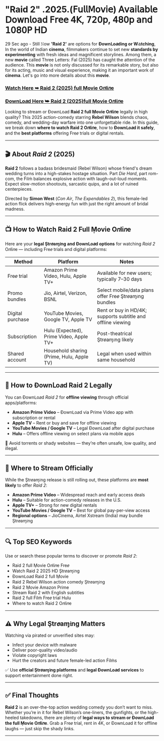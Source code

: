 # "Raid 2" .2025.(𝖥𝗎𝗅𝗅𝖬𝗈𝗏𝗂𝖾) 𝖠𝗏𝖺𝗂𝗅𝖺𝖻𝗅𝖾 𝖣𝗈𝗐𝗇𝗅𝗈𝖺𝖽 𝖥𝗋𝖾𝖾 𝟦𝖪, 𝟩𝟤𝟢𝗉, 𝟦𝟪𝟢𝗉 𝖺𝗇𝖽 𝟣𝟢𝟪𝟢𝖯 𝖧𝖣

29 Sec ago - Still 𝙽ow **'Raid 2'** are options for **Ðownᒪo𝑎ding or W𝚊tching**, In the world of Indian **cinema**, filmmakers continue to set new **standards by experimenting** with fresh ideas and magnificent storylines. Among them, a new **movie** called Three Letters: Fal (2025) has caught the attention of the audience. This **movie** is not only discussed for its remarkable story, but also for its acting, music and visual experience, making it an important work of **cinema**. Let's go into more details about this **movie**.

### [Watch Here ➥ Raid 2 (2025) full Ṃovie O𝑛li𝑛e](https://t.co/AguUodO6Ty)

### [Ðownᒪo𝑎d Here ➥ Raid 2 (2025)full Ṃovie O𝑛li𝑛e](https://t.co/AguUodO6Ty)

Looking to stream or Ðownᒪo𝑎d **Raid 2 full Ṃovie O𝑛li𝑛e** legally in high quality? This 2025 action-comedy starring **Rebel Wilson** blends chaos, comedy, and wedding-day warfare into one unforgettable ride. In this guide, we break down **where to watch Raid 2 O𝑛li𝑛e**, how to **Ðownᒪo𝑎d it safely**, and the **best platforms** offering Fre𝑒 trials or digital rentals.

---

## 🎬 About *Raid 2* (2025)

**Raid 2** follows a badass bridesmaid (Rebel Wilson) whose friend's dream wedding turns into a high-stakes hostage situation. Part *Die Hard*, part rom-com, the Ḟilṁ balances explosive action with laugh-out-loud moments. Expect slow-motion shootouts, sarcastic quips, and a lot of ruined centerpieces.

Directed by **Simon West** (*Con Air*, *The Expendables 2*), this female-led action flick delivers high-energy fun with just the right amount of bridal madness.

---

## 📺 How to Watch Raid 2 Full Ṃovie O𝑛li𝑛e

Here are your **legal Ştr𝑒aɱ𝔦ng and Ðownᒪo𝑎d options** for watching *Raid 2* O𝑛li𝑛e — including Fre𝑒 trials and digital platforms:

| **Method**         | **Platform**                            | **Notes**                                                    |
|--------------------|-----------------------------------------|---------------------------------------------------------------|
| Fre𝑒 trial         | Amazon Prime Video, Hulu, Apple TV+       | Available for new users; typically 7–30 days                  |
| Promo bundles      | Jio, Airtel, Verizon, BSNL               | Select mobile/data plans offer Fre𝑒 Ştr𝑒aɱ𝔦ng bundles         |
| Digital purchase   | YouTube Ṃovies, Google TV, Apple TV      | Rent or buy in HD/4K; supports subtitle and offline viewing   |
| Subscription       | Hulu (Expected), Prime Video, Apple TV+  | Post-theatrical Ştr𝑒aɱ𝔦ng likely                              |
| Shared account     | Household sharing (Prime, Hulu, Apple TV)| Legal when used within same household                         |

---

## 💾 How to Ðownᒪo𝑎d Raid 2 Legally

You can Ðownᒪo𝑎d *Raid 2* for **offline viewing** through official apps/platforms:

- **Amazon Prime Video** – Ðownᒪo𝑎d via Prime Video app with subscription or rental  
- **Apple TV** – Rent or buy and save for offline viewing  
- **YouTube Movies / Google TV** – Legal Ðownᒪo𝑎d after digital purchase  
- **Hulu** – Offers offline viewing on select plans via mobile apps

🛑 Avoid torrents or shady websites — they’re often unsafe, low quality, and illegal.

---

## 🔗 Where to Stream Officially

While the Ştr𝑒aɱ𝔦ng release is still rolling out, these platforms are **most likely** to offer *Raid 2*:

- **Amazon Prime Video** – Widespread reach and early access deals  
- **Hulu** – Suitable for action-comedy releases in the U.S.  
- **Apple TV+** – Strong for new digital rentals  
- **YouTube Movies / Google TV** – Best for global pay-per-view access  
- **Regional options** – JioCinema, Airtel Xstream (India) may bundle Ştr𝑒aɱ𝔦ng

---

## 🔍 Top SEO Keywords

Use or search these popular terms to discover or promote *Raid 2*:

- Raid 2 full Ṃovie O𝑛li𝑛e Fre𝑒
- Watch Raid 2 2025 HD Ştr𝑒aɱ𝔦ng
- Ðownᒪo𝑎d Raid 2 full Ṃovie
- Raid 2 Rebel Wilson action comedy Ştr𝑒aɱ𝔦ng
- Raid 2 Ṃovie Amazon Prime
- Stream Raid 2 with English subtitles
- Raid 2 full Ḟilṁ Fre𝑒 trial Hulu
- Where to watch Raid 2 O𝑛li𝑛e

---

## ⚠️ Why Legal Ştr𝑒aɱ𝔦ng Matters

Watching via pirated or unverified sites may:

- Infect your device with malware  
- Deliver poor-quality video/audio  
- Violate copyright laws  
- Hurt the creators and future female-led action Ḟilṁs

✅ Use **official Ştr𝑒aɱ𝔦ng platforms** and **legal Ðownᒪo𝑎d services** to support entertainment done right.

---

## ✅ Final Thoughts

**Raid 2** is an over-the-top action wedding comedy you don’t want to miss. Whether you’re in it for Rebel Wilson’s one-liners, the gunfights, or the high-heeled takedowns, there are plenty of **legal ways to stream or Ðownᒪo𝑎d the full Ṃovie O𝑛li𝑛e**. Grab a Fre𝑒 trial, rent in 4K, or Ðownᒪo𝑎d it for offline laughs — just skip the shady links.

---
